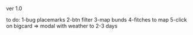 ver 1.0

to do:
1-bug placemarks
2-btn filter
3-map bunds
4-fitches to map
5-click on bigcard => modal with weather to 2-3 days
